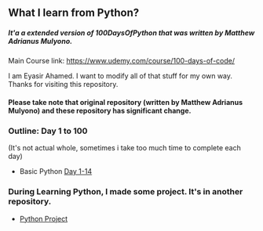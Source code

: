 ## What I learn from Python?

##### It'a a extended version of 100DaysOfPython that was written by Matthew Adrianus Mulyono.

Main Course link: https://www.udemy.com/course/100-days-of-code/

I am Eyasir Ahamed. I want to modify all of that stuff for my own way.
Thanks for visiting this repository.

#### Please take note that original repository (written by Matthew Adrianus Mulyono) and these repository has significant change.

### Outline: Day 1 to 100

(It's not actual whole, sometimes i take too much time to complete each day)

- Basic Python [Day 1-14](1_Beginner/)

### During Learning Python, I made some project. It's in another repository.

- [Python Project](https://github.com/eyasir329/python-projects)
